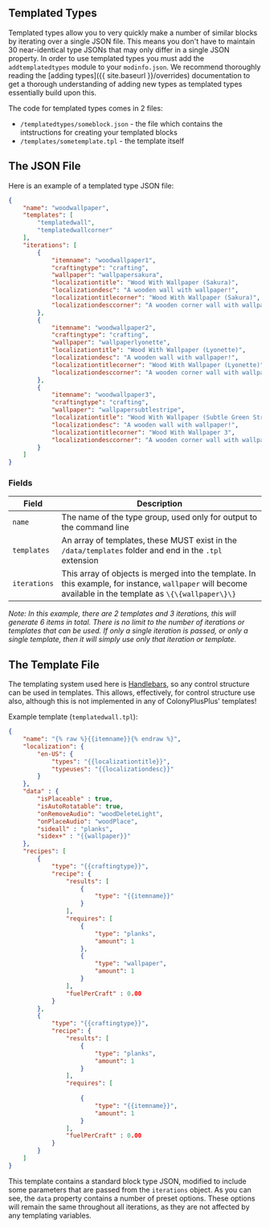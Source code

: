 ## Templated Types

Templated types allow you to very quickly make a number of similar blocks by iterating over a single JSON file. This means you don't have to maintain 30 near-identical type JSONs that may only differ in a single JSON property. In order to use templated types you must add the `addtemplatedtypes` module to your `modinfo.json`. We recommend thoroughly reading the [adding types]({{ site.baseurl }}/overrides) documentation to get a thorough understanding of adding new types as templated types essentially build upon this.

The code for templated types comes in 2 files:
 - `/templatedtypes/someblock.json` - the file which contains the intstructions for creating your templated blocks
 - `/templates/sometemplate.tpl` - the template itself

## The JSON File

Here is an example of a templated type JSON file:

```json
{
    "name": "woodwallpaper",
    "templates": [
        "templatedwall",
        "templatedwallcorner"
    ],
    "iterations": [
        {
            "itemname": "woodwallpaper1",
            "craftingtype": "crafting",
            "wallpaper": "wallpapersakura",
            "localizationtitle": "Wood With Wallpaper (Sakura)",
            "localizationdesc": "A wooden wall with wallpaper!",
            "localizationtitlecorner": "Wood With Wallpaper (Sakura)",
            "localizationdesccorner": "A wooden corner wall with wallpaper!"
        },
        {
            "itemname": "woodwallpaper2",
            "craftingtype": "crafting",
            "wallpaper": "wallpaperlyonette",
            "localizationtitle": "Wood With Wallpaper (Lyonette)",
            "localizationdesc": "A wooden wall with wallpaper!",
            "localizationtitlecorner": "Wood With Wallpaper (Lyonette)",
            "localizationdesccorner": "A wooden corner wall with wallpaper!"
        },
        {
            "itemname": "woodwallpaper3",
            "craftingtype": "crafting",
            "wallpaper": "wallpapersubtlestripe",
            "localizationtitle": "Wood With Wallpaper (Subtle Green Stripe)",
            "localizationdesc": "A wooden wall with wallpaper!",
            "localizationtitlecorner": "Wood With Wallpaper 3",
            "localizationdesccorner": "A wooden corner wall with wallpaper!"
        }
    ]
}
```

### Fields

| Field | Description |
| --- | --- |
| `name` | The name of the type group, used only for output to the command line |
| `templates` | An array of templates, these MUST exist in the `/data/templates` folder and end in the `.tpl` extension |
| `iterations` | This array of objects is merged into the template. In this example, for instance, `wallpaper` will become available in the template as `\{\{wallpaper\}\}` |

*Note: In this example, there are 2 templates and 3 iterations, this will generate 6 items in total. There is no limit to the number of iterations or templates that can be used. If only a single iteration is passed, or only a single template, then it will simply use only that iteration or template.*

## The Template File

The templating system used here is [Handlebars](http://handlebarsjs.com/), so any control structure can be used in templates. This allows, effectively, for control structure use also, although this is not implemented in any of ColonyPlusPlus' templates!

Example template (`templatedwall.tpl`):

```json
{
	"name": "{% raw %}{{itemname}}{% endraw %}",
    "localization": {
        "en-US": {
            "types": "{{localizationtitle}}",
            "typeuses": "{{localizationdesc}}"
        }
    },
    "data" : {
		"isPlaceable" : true,
        "isAutoRotatable": true,
        "onRemoveAudio": "woodDeleteLight",
        "onPlaceAudio": "woodPlace",
        "sideall" : "planks",
		"sidex+" : "{{wallpaper}}"
	},
    "recipes": [
        {
            "type": "{{craftingtype}}",
            "recipe": {
                "results": [
                    {
                        "type": "{{itemname}}"
                    }
                ],
                "requires": [
                    {
                        "type": "planks",
                        "amount": 1
                    },
                    {
                        "type": "wallpaper",
                        "amount": 1
                    }
                ],
                "fuelPerCraft" : 0.00
            }
        },
        {
            "type": "{{craftingtype}}",
            "recipe": {
                "results": [
                    {
                        "type": "planks",
                        "amount": 1
                    }
                ],
                "requires": [
                    
                    {
                        "type": "{{itemname}}",
                        "amount": 1
                    }
                ],
                "fuelPerCraft" : 0.00
            }
        }
    ]
}
```

This template contains a standard block type JSON, modified to include some parameters that are passed from the `iterations` object. As you can see, the `data` property contains a number of preset options. These options will remain the same throughout all iterations, as they are not affected by any templating variables. 